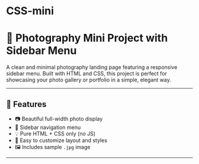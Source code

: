 # CSS-mini
# 📸 Photography Mini Project with Sidebar Menu

A clean and minimal photography landing page featuring a responsive sidebar menu. Built with HTML and CSS, this project is perfect for showcasing your photo gallery or portfolio in a simple, elegant way.

---

## 🚀 Features

- 📷 Beautiful full-width photo display
- 📁 Sidebar navigation menu
- 💡 Pure HTML + CSS only (no JS)
- 🎨 Easy to customize layout and styles
- 🖼️ Includes sample `.jpg` image

---


